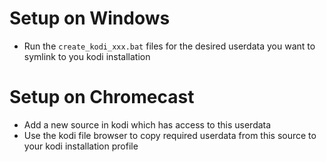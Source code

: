 # Setup on Windows

- Run the `create_kodi_xxx.bat` files for the desired userdata you want to symlink to you kodi installation


# Setup on Chromecast

- Add a new source in kodi which has access to this userdata
- Use the kodi file browser to copy required userdata from this source to your kodi installation profile

